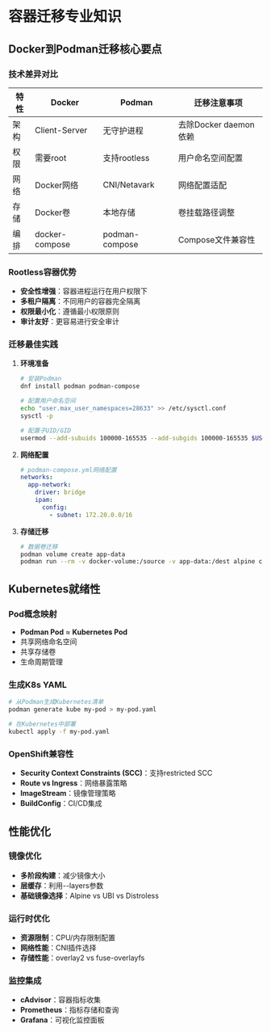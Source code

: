 # 容器迁移专业知识

## Docker到Podman迁移核心要点

### 技术差异对比
| 特性 | Docker | Podman | 迁移注意事项 |
|------|--------|--------|-------------|
| 架构 | Client-Server | 无守护进程 | 去除Docker daemon依赖 |
| 权限 | 需要root | 支持rootless | 用户命名空间配置 |
| 网络 | Docker网络 | CNI/Netavark | 网络配置适配 |
| 存储 | Docker卷 | 本地存储 | 卷挂载路径调整 |
| 编排 | docker-compose | podman-compose | Compose文件兼容性 |

### Rootless容器优势
- **安全性增强**：容器进程运行在用户权限下
- **多租户隔离**：不同用户的容器完全隔离
- **权限最小化**：遵循最小权限原则
- **审计友好**：更容易进行安全审计

### 迁移最佳实践
1. **环境准备**
   ```bash
   # 安装Podman
   dnf install podman podman-compose
   
   # 配置用户命名空间
   echo "user.max_user_namespaces=28633" >> /etc/sysctl.conf
   sysctl -p
   
   # 配置子UID/GID
   usermod --add-subuids 100000-165535 --add-subgids 100000-165535 $USER
   ```

2. **网络配置**
   ```yaml
   # podman-compose.yml网络配置
   networks:
     app-network:
       driver: bridge
       ipam:
         config:
           - subnet: 172.20.0.0/16
   ```

3. **存储迁移**
   ```bash
   # 数据卷迁移
   podman volume create app-data
   podman run --rm -v docker-volume:/source -v app-data:/dest alpine cp -r /source/. /dest/
   ```

## Kubernetes就绪性

### Pod概念映射
- **Podman Pod** ≈ **Kubernetes Pod**
- 共享网络命名空间
- 共享存储卷
- 生命周期管理

### 生成K8s YAML
```bash
# 从Podman生成Kubernetes清单
podman generate kube my-pod > my-pod.yaml

# 在Kubernetes中部署
kubectl apply -f my-pod.yaml
```

### OpenShift兼容性
- **Security Context Constraints (SCC)**：支持restricted SCC
- **Route vs Ingress**：网络暴露策略
- **ImageStream**：镜像管理策略
- **BuildConfig**：CI/CD集成

## 性能优化

### 镜像优化
- **多阶段构建**：减少镜像大小
- **层缓存**：利用--layers参数
- **基础镜像选择**：Alpine vs UBI vs Distroless

### 运行时优化
- **资源限制**：CPU/内存限制配置
- **网络性能**：CNI插件选择
- **存储性能**：overlay2 vs fuse-overlayfs

### 监控集成
- **cAdvisor**：容器指标收集
- **Prometheus**：指标存储和查询
- **Grafana**：可视化监控面板
